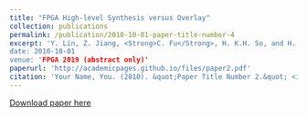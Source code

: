 ```yaml
---
title: "FPGA High-level Synthesis versus Overlay"
collection: publications
permalink: /publication/2010-10-01-paper-title-number-4
excerpt: 'Y. Lin, Z. Jiang, <Strong>C. Fu</Strong>, H. K.H. So, and H. Yang
date: 2010-10-01
venue: 'FPGA 2019 (abstract only)'
paperurl: 'http://academicpages.github.io/files/paper2.pdf'
citation: 'Your Name, You. (2010). &quot;Paper Title Number 2.&quot; <i>Journal 1</i>. 1(2).'
---
```

<!-- This paper is about the number 2. The number 3 is left for future work.
 -->
[Download paper here](https://arxiv.org/abs/1810.02068)

<!-- Recommended citation: Your Name, You. (2010). "Paper Title Number 2." <i>Journal 1</i>. 1(2). -->